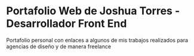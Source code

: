 # Portafolio Web de Joshua Torres - Desarrollador Front End

Portafolio personal con enlaces a algunos de mis trabajos realizados para agencias de diseño y de manera freelance